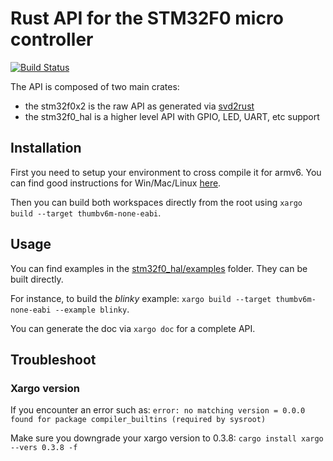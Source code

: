# Rust API for the STM32F0 micro controller

[![Build Status](https://travis-ci.org/pollen/stm32f0.svg?branch=master)](https://travis-ci.org/pollen/stm32f0)

The API is composed of two main crates:

* the stm32f0x2 is the raw API as generated via [svd2rust](https://github.com/japaric/svd2rust)
* the stm32f0_hal is a higher level API with GPIO, LED, UART, etc support

## Installation

First you need to setup your environment to cross compile it for armv6. You can find good instructions for Win/Mac/Linux [here](https://japaric.github.io/discovery/03-setup/README.html).

Then you can build both workspaces directly from the root using ```xargo build --target thumbv6m-none-eabi```.

## Usage

You can find examples in the [stm32f0_hal/examples](./stm32f0_hal/examples) folder. They can be built directly.

For instance, to build the *blinky* example: ```xargo build --target thumbv6m-none-eabi --example blinky```.

You can generate the doc via ```xargo doc``` for a complete API.

## Troubleshoot

### Xargo version

If you encounter an error such as: ```error: no matching version = 0.0.0 found for package compiler_builtins (required by sysroot)```

Make sure you downgrade your xargo version to 0.3.8: ```cargo install xargo --vers 0.3.8 -f```
